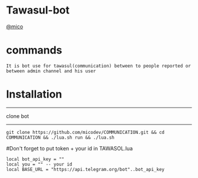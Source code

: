 # Tawasul-bot

[@mico](www.telegram.me/dev_mico)

# commands
`
It is bot use for tawasul(communication) between to people reported or between admin channel and his user
`
# Installation

***
clone bot
***
```
git clone https://github.com/micodev/COMMUNICATION.git && cd COMMUNICATION && ./lua.sh run && ./lua.sh
```

#Don't forget to put token + your id in TAWASOL.lua


```
local bot_api_key = ""
local you = "" -- your id
local BASE_URL = "https://api.telegram.org/bot"..bot_api_key

```



